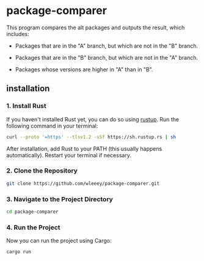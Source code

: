 # package-comparer

This program compares the alt packages and outputs the result, which includes:

* Packages that are in the "A" branch, but which are not in the "B" branch.

* Packages that are in the "B" branch, but which are not in the "A" branch.

* Packages whose versions are higher in "A" than in "B".

## installation

### 1. Install Rust

If you haven't installed Rust yet, you can do so using [rustup](https://rustup.rs/). Run the following command in your terminal:

```bash
curl --proto '=https' --tlsv1.2 -sSf https://sh.rustup.rs | sh
```
After installation, add Rust to your PATH (this usually happens automatically). Restart your terminal if necessary.

### 2. Clone the Repository

```bash
git clone https://github.com/wleeey/package-comparer.git
```
### 3. Navigate to the Project Directory

```bash
cd package-comparer
```
### 4. Run the Project

Now you can run the project using Cargo:

```bash
cargo run
```
